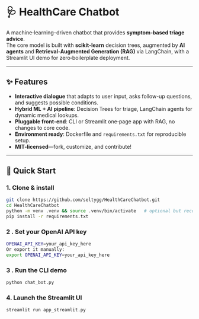 # 🩺 HealthCare Chatbot

A machine‑learning–driven chatbot that provides **symptom‑based triage advice**.  
The core model is built with **scikit‑learn** decision trees, augmented by **AI agents** and **Retrieval-Augmented Generation (RAG)** via LangChain, with a Streamlit UI demo for zero‑boilerplate deployment.

---

## ✨ Features

- **Interactive dialogue** that adapts to user input, asks follow-up questions, and suggests possible conditions.  
- **Hybrid ML + AI pipeline**: Decision Trees for triage, LangChain agents for dynamic medical lookups.  
- **Pluggable front‑end**: CLI or Streamlit one‑page app with RAG, no changes to core code.  
- **Environment ready**: Dockerfile and `requirements.txt` for reproducible setup.  
- **MIT-licensed**—fork, customize, and contribute!

---

## 🚀 Quick Start

### 1. Clone & install
```bash
git clone https://github.com/seltygg/HealthCareChatbot.git
cd HealthCareChatbot
python -m venv .venv && source .venv/bin/activate   # optional but recommended
pip install -r requirements.txt
```

### 2 . Set your OpenAI API key
```bash
OPENAI_API_KEY=your_api_key_here
Or export it manually:
export OPENAI_API_KEY=your_api_key_here
```
### 3 . Run the CLI demo

```bash
python chat_bot.py
```
### 4. Launch the Streamlit UI
```bash
streamlit run app_streamlit.py
```